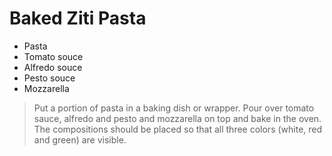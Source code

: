 # Baked Ziti Pasta
- Pasta
- Tomato souce
- Alfredo souce
- Pesto souce
- Mozzarella


>Put a portion of pasta in a baking dish or wrapper.
Pour over tomato sauce, alfredo and pesto and mozzarella on top and bake in the oven.
The compositions should be placed so that all three colors (white, red and green) are visible.
